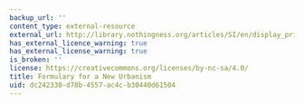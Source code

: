 ```yaml
---
backup_url: ''
content_type: external-resource
external_url: http://library.nothingness.org/articles/SI/en/display_printable/1
has_external_licence_warning: true
has_external_license_warning: true
is_broken: ''
license: https://creativecommons.org/licenses/by-nc-sa/4.0/
title: Formulary for a New Urbanism
uid: dc242330-d78b-4557-ac4c-b30440d61504
---
```

